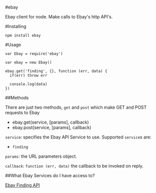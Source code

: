#ebay 

Ebay client for node. Make calls to Ebay's http API's.

#Installing

```
npm install ebay
```

#Usage
```
var Ebay = require('ebay')

var ebay = new Ebay()

ebay.get('finding', {}, function (err, data) {
  if(err) throw err

  console.log(data)
})
```

##Methods

There are just two methods, `get` and `post` which make GET and POST requests to Ebay

* ebay.get(service, [params], callback)
* ebay.post(service, [params], callback)

`service`: specifies the Ebay API Service to use. Supported `service`s are:

  * `finding`

`params`: the URL parameters object.

`callback`: `function (err, data)` the callback to be invoked on reply. 


##What Ebay Services do I have access to?

[Ebay Finding API](http://developer.ebay.com/DevZone/finding/Concepts/FindingAPIGuide.html)